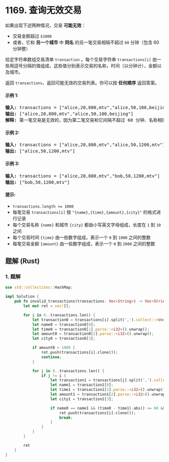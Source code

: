 # 1169. 查询无效交易
如果出现下述两种情况，交易 **可能无效**：

* 交易金额超过 `$1000`
* 或者，它和 **另一个城市** 中 **同名** 的另一笔交易相隔不超过 `60` 分钟（包含 60 分钟整）

给定字符串数组交易清单 `transaction` 。每个交易字符串 `transactions[i]` 由一些用逗号分隔的值组成，这些值分别表示交易的名称，时间（以分钟计），金额以及城市。

返回 `transactions`，返回可能无效的交易列表。你可以按 **任何顺序** 返回答案。

#### 示例 1:
<pre>
<strong>输入:</strong> transactions = ["alice,20,800,mtv","alice,50,100,beijing"]
<strong>输出:</strong> ["alice,20,800,mtv","alice,50,100,beijing"]
<strong>解释:</strong> 第一笔交易是无效的，因为第二笔交易和它间隔不超过 60 分钟、名称相同且发生在不同的城市。同样，第二笔交易也是无效的。
</pre>

#### 示例 2:
<pre>
<strong>输入:</strong> transactions = ["alice,20,800,mtv","alice,50,1200,mtv"]
<strong>输出:</strong> ["alice,50,1200,mtv"]
</pre>

#### 示例 3:
<pre>
<strong>输入:</strong> transactions = ["alice,20,800,mtv","bob,50,1200,mtv"]
<strong>输出:</strong> ["bob,50,1200,mtv"]
</pre>

#### 提示:
* `transactions.length <= 1000`
* 每笔交易 `transactions[i]` 按 `"{name},{time},{amount},{city}"` 的格式进行记录
* 每个交易名称 `{name}` 和城市 `{city}` 都由小写英文字母组成，长度在 `1` 到 `10` 之间
* 每个交易时间 `{time}` 由一些数字组成，表示一个 `0` 到 `1000` 之间的整数
* 每笔交易金额 `{amount}` 由一些数字组成，表示一个 `0` 到 `2000` 之间的整数

## 题解 (Rust)

### 1. 题解
```Rust
use std::collections::HashMap;

impl Solution {
    pub fn invalid_transactions(transactions: Vec<String>) -> Vec<String> {
        let mut ret = vec![];

        for i in 0..transactions.len() {
            let transaction0 = transactions[i].split(',').collect::<Vec<_>>();
            let name0 = transaction0[0];
            let time0 = transaction0[1].parse::<i32>().unwrap();
            let amount0 = transaction0[2].parse::<i32>().unwrap();
            let city0 = transaction0[3];

            if amount0 > 1000 {
                ret.push(transactions[i].clone());
                continue;
            }

            for j in 0..transactions.len() {
                if j != i {
                    let transaction1 = transactions[j].split(',').collect::<Vec<_>>();
                    let name1 = transaction1[0];
                    let time1 = transaction1[1].parse::<i32>().unwrap();
                    let amount1 = transaction1[2].parse::<i32>().unwrap();
                    let city1 = transaction1[3];

                    if name0 == name1 && (time0 - time1).abs() <= 60 && city0 != city1 {
                        ret.push(transactions[i].clone());
                        break;
                    }
                }
            }
        }

        ret
    }
}
```
